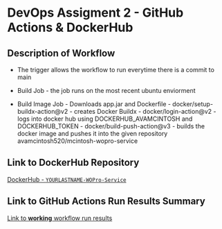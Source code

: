 # DevOps Assigment 2 - GitHub Actions & DockerHub

## Description of Workflow
  - The trigger allows the workflow to run everytime there is a commit to main
    
  - Build Job - the job runs on the most recent ubuntu enviorment
  
  - Build Image Job
        - Downloads app.jar and Dockerfile
        - docker/setup-buildx-action@v2 - creates Docker Buildx
        - docker/login-action@v2 - logs into docker hub using DOCKERHUB_AVAMCINTOSH and DOCKERHUB_TOKEN
        - docker/build-push-action@v3 - builds the docker image and pushes it into the given repository avamcintosh520/mcintosh-wopro-service

## Link to DockerHub Repository
[DockerHub - `YOURLASTNAME-WOPro-Service`](https://hub.docker.com/r/avamcintosh520/mcintosh-wopro-service)

## Link to GitHub Actions Run Results Summary
[Link to **working** workflow run results](sampleURL:https://github.com/WSU-kduncan/s24cicd-pattonsgirl/actions/runs/8726150186/job/23941797523)
